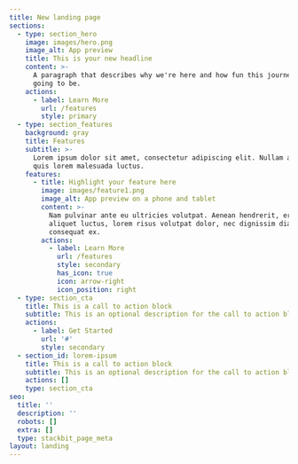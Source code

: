 ```yaml
---
title: New landing page
sections:
  - type: section_hero
    image: images/hero.png
    image_alt: App preview
    title: This is your new headline
    content: >-
      A paragraph that describes why we're here and how fun this journey is
      going to be.
    actions:
      - label: Learn More
        url: /features
        style: primary
  - type: section_features
    background: gray
    title: Features
    subtitle: >-
      Lorem ipsum dolor sit amet, consectetur adipiscing elit. Nullam a metus
      quis lorem malesuada luctus.
    features:
      - title: Highlight your feature here
        image: images/feature1.png
        image_alt: App preview on a phone and tablet
        content: >-
          Nam pulvinar ante eu ultricies volutpat. Aenean hendrerit, eros sed
          aliquet luctus, lorem risus volutpat dolor, nec dignissim diam neque
          consequat ex.
        actions:
          - label: Learn More
            url: /features
            style: secondary
            has_icon: true
            icon: arrow-right
            icon_position: right
  - type: section_cta
    title: This is a call to action block
    subtitle: This is an optional description for the call to action block.
    actions:
      - label: Get Started
        url: '#'
        style: secondary
  - section_id: lorem-ipsum
    title: This is a call to action block
    subtitle: This is an optional description for the call to action block.
    actions: []
    type: section_cta
seo:
  title: ''
  description: ''
  robots: []
  extra: []
  type: stackbit_page_meta
layout: landing
---
```

